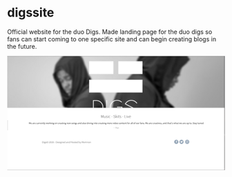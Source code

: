 # digssite
Official website for the duo Digs. Made landing page for the duo digs so fans can start coming to one specific site and can begin creating blogs in the future.

![alt text](https://github.com/shawnbaughcodes/digssite/blob/master/digsscreenshot.png)

